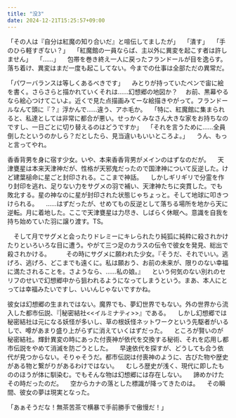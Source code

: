 ```yaml
---
title: "没3"
date: 2024-12-21T15:25:57+09:00
---
```


「その人は『自分は紅魔の知り合いだ』と喧伝してましたが」
　「潰す」
　「手のひら軽すぎない？」
　「紅魔館の一員ならば、主以外に異変を起こす者は許しません」
　「……」
　包帯を巻き終え一人に戻ったフランドールが目を逸らす。落ち着け、異変はまだ一度も起こしてない。今までの仕事は全部ただの異常だ。


「パワーバランスは等しくあるべきです」
　みとりが持っていたペンで宙に絵を書く。さらさらと描かれていくそれは……幻想郷の地図か？
　お前、黒幕やるなら絵心つけてこいよ。近くで見た点描画みてーな絵描きやがって。フランドールなんて頭に『？』浮かんで……違う、アホ毛か。
　「特に、紅魔館に集まられると、私達としては非常に都合が悪い。せっかくみなさん大きな家をお持ちなのですし、一日ごとに切り替えるのはどうですか」
　「それを言うために……全員倒したというのかしら？だとしたら、見当違いもいいところよ。」
　うん、もっと言ってやれ。


香香背男を身に宿す少女。いや、本来香香背男がメインのはずなのだが。
　天津甕星は本来天津神だが、性格が天邪鬼だったので国津神について反逆した。けど建葉槌命に星ごと封印される。ここまで神話。
　しかしギリギリで分霊を作り封印を逃れ、足りない力をサグメの羽で補い、天津神たちに突貫した。でも敗北する。星の神なのに星が封印された状態じゃちょっと。そして地球に叩きつけられる。
　……はずだったが、せめてもの反逆として落ちる場所を地から天に逆転。月に着地した。ここで天津甕星は力尽き、しばらく休眠へ。意識を自我を持ち始めていた羽に譲り渡す。TS。

　そして月でサグメと会ったりドレミーにキレられたり純狐に純粋に殺されかけたりといろいろな目に遭う。やがて三つ足のカラスの伝令で彼女を発見、総出で殺されかける。
　
　その時にサグメに願われた少女。『そうだ、それでいい。逃げろ、逃げろ、どこまでも遠くに。私は願おう、お前の未来が、限りのない幸福に満たされることを。さようなら、……私の娘。』
　という何気のない別れのセリフのせいで幻想郷中から狙われるようになってしまうという。まあ、本人にとっては幸福みたいですし、いいんじゃないですかね。


彼女は幻想郷の生まれではない。魔界でも、夢幻世界でもない。外の世界から流入した都市伝説、『|秘密結社<<イルミナティ>>』である。
　しかし幻想郷では秘密結社は元になる妖怪が多いし、草の根妖怪ネットワークという先駆者がいるしで、噂があまり盛り上がらずに消えていくはずだった。
　ところが賢いのが秘密結社。輝針異変の時にあった付喪神が依代を交換する秘術、それを応用し都市伝説をやめて消滅を防ごうとした。
　早速依代を探すが、どうしても合う依代が見つからない。そりゃそうだ。都市伝説は付喪神のように、古びた物や歴史がある物と繋がりがあるわけではない。
　むしろ歴史が浅く、現代に即したもののほうが体に馴染む。でもそんな物は幻想郷には存在しない。
　諦めかけたその時だったのだ。
　空からカナの落とした標識が降ってきたのは。
　その瞬間、彼女の夢は現実となった。


「あぁそうだな！無茶苦茶で横暴で手前勝手で傲慢だ！」
